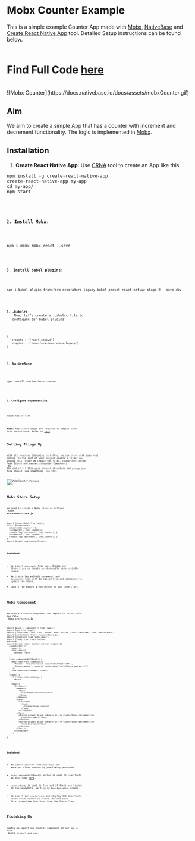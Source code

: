 # Mobx Counter Example
This is a simple example Counter App made with [Mobx](https://github.com/mobxjs/mobx), [NativeBase](https://nativebase.io/) and [Create React Native App](https://github.com/react-community/create-react-native-app) tool. Detailed Setup instructions can be found below. <br />
<br />

# Find Full Code [here](https://github.com/GeekyAnts/native-base-example-mobx-counter)
<br />
![Mobx Counter](https://docs.nativebase.io/docs/assets/mobxCounter.gif) <br />

## Aim
We aim to create a simple App that has a counter with increment and decrement functionality. The logic is implemented in [Mobx](https://github.com/mobxjs/mobx). <br />

## Installation

1. **Create React Native App**: Use [CRNA](https://github.com/react-community/create-react-native-app) tool to create an App like this <br />
<pre><code>npm install -g create-react-native-app
create-react-native-app my-app
cd my-app/
npm start</pre>

2. **Install Mobx**: <br />
<pre><code>npm i mobx mobx-react --save</pre>

3. **Install babel plugins**: <br />
<pre><code>npm i babel-plugin-transform-decorators-legacy babel-preset-react-native-stage-0 --save-dev</pre>

4. **.babelrc**<br />
Now, let’s create a .babelrc file to configure our babel plugins: <br />
```
{
  'presets': ['react-native'],
  'plugins': ['transform-decorators-legacy']
}
```

5. **NativeBase** <br />
<pre><code>npm install native-base --save</pre>

6. **Configure dependencies** <br />
<pre><code>react-native link</pre>

**Note:** Additional steps are required to import fonts from native base. Refer to [this](./GetStarted.md#Setup_with_CRNA)

## Setting Things Up

With all required Libraries installed, we can start with some real coding. In the root of your project create a folder <code>src</code>. Inside this folder we create two files, <code>counterStore.js</code>(The Mobx Store) and <code>counter.js</code>(Counter Component). <br />
By the end of all this your project structure and <code>package.json</code> file should look something like this.<br />

![MobxCounter Package](https://docs.nativebase.io/docs/assets/mobxPackage.png) <br />

## Mobx Store Setup

We need to create a Mobx store as follows. <br />
**Code src/counterStore.js** <br />
<pre class="line-numbers"><code class="language-jsx">import {observable} from 'mobx';
class CounterStore {
  @observable counter = 0;
  increment() { this.counter++;
  console.log("increment", this.counter); }
  decrement() { this.counter--;
  console.log("decrement", this.counter); }
}
export default new CounterStore();
</code></pre>

**Explained**: <br />
- We import <code>observable</code> from <code>mobx</code>. Inside our Store class we create an observable sore variable <code>counter</code>.
- We create two methods <code>increment()</code> and <code>decrement()</code> that will be called from out component to update the store.
- Lastly, we export a new object of our <code>store</code> class.

## Mobx Component
We create a <code>counter</code> Component and import it in our main App file.<br />
**Code src/conter.js** <br />
<pre class="line-numbers"><code class="language-jsx">import React, { Component } from 'react';
import Expo from 'expo';
import { Container, Text, Card, Header, Body, Button, Title, CardItem } from 'native-base';
import CounterStore from './counterStore.js';
import {observer} from 'mobx-react';
import {View} from 'react-native';
@observer
export default class Counter extends Component{
  constructor(){
    super();
    this.state={
      isReady: false
    }
  }
  async componentWillMount() {
    await Expo.Font.loadAsync({
      'Roboto': require('native-base/Fonts/Roboto.ttf'),
      'Roboto_medium': require('native-base/Fonts/Roboto_medium.ttf'),
    });
    this.setState({isReady: true});
  }
  render(){
    if (!this.state.isReady) {
      return <Expo.AppLoading />;
    }
    return(
      &lt;Container>
        &lt;Header>
          &lt;Body>
            &lt;Title>Mobx Counter&lt;/Title>
          &lt;/Body>
        &lt;/Header>
        &lt;Card>
          &lt;CardItem>
            &lt;Text>
              {CounterStore.counter}
            &lt;/Text>
          &lt;/CardItem>
        &lt;/Card>
          &lt;Button primary block onPress= {() => CounterStore.increment()}>
            &lt;Text>Increment&lt;/Text>
          &lt;/Button>
          &lt;Button primary block onPress= {() => CounterStore.decrement()}>
            &lt;Text>Decrement&lt;/Text>
          &lt;/Button>
        &lt;View />
      &lt;/Container>
    );
  }
}
</code></pre><br />

**Explained** <br />

- We import <code>observer</code> from <code>mobx-react</code> and make our Class <code>observer</code> by pre-fixing @observer. <br />
- <code>async componentWillMount()</code> method is used to load fonts as described [here](./GetStarted.md#Setup_with_CRNA). <br />
- <code>state.isReady</code> is used to find out if fonts are loaded. In the meanwhile, we display <code>Expo.AppLoading</code> screen. <br />
- We import our <code>counterStore</code> and display the observable store value <code>counter</code> in a <code>Card</code>. Buttons will fire respective functions from the Store Class.

## Finishing Up

Lastly we import our counter component in our <code>App.js</code> file. <br />
Build project and run.
